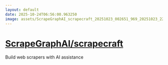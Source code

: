 ```yaml
---
layout: default
date: 2025-10-24T06:56:00.963250
image: assets/ScrapeGraphAI_scrapecraft_20251023_002651_969_20251023_222119_def1c8--20251024T002228436--cropped.png
---
```


# [ScrapeGraphAI/scrapecraft](https://github.com/ScrapeGraphAI/scrapecraft/)

Build web scrapers with AI assistance
